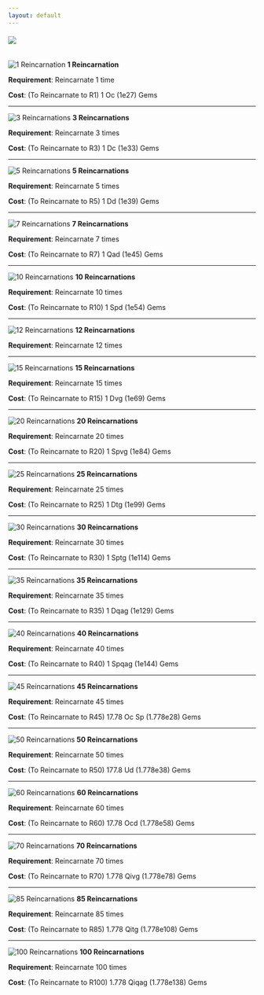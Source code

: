 ```yaml
---
layout: default
---
```


###### ![](/realm/assets/img/picks/TrophiesTopPage.png)

![](/realm/assets/img/picks/1Reincarnation.png "1 Reincarnation") **1 Reincarnation**

**Requirement**: Reincarnate 1 time

**Cost**: (To Reincarnate to R1) 1 Oc (1e27) Gems 

---

![](/realm/assets/img/picks/3Reincarnations.png "3 Reincarnations") **3 Reincarnations**

**Requirement**: Reincarnate 3 times

**Cost**: (To Reincarnate to R3) 1 Dc (1e33) Gems

---

![](/realm/assets/img/picks/5Reincarnations.png "5 Reincarnations") **5 Reincarnations**

**Requirement**: Reincarnate 5 times

**Cost**: (To Reincarnate to R5) 1 Dd (1e39) Gems

---

![](/realm/assets/img/picks/7Reincarnations.png "7 Reincarnations") **7 Reincarnations**

**Requirement**: Reincarnate 7 times

**Cost**: (To Reincarnate to R7) 1 Qad (1e45) Gems

---

![](/realm/assets/img/picks/10Reincarnations.png "10 Reincarnations") **10 Reincarnations**

**Requirement**: Reincarnate 10 times

**Cost**: (To Reincarnate to R10) 1 Spd (1e54) Gems

---

![](/realm/assets/img/picks/12Reincarnations.png "12 Reincarnations") **12 Reincarnations**

**Requirement**: Reincarnate 12 times

---

![](/realm/assets/img/picks/15Reincarnations.png "15 Reincarnations") **15 Reincarnations**

**Requirement**: Reincarnate 15 times

**Cost**: (To Reincarnate to R15) 1 Dvg (1e69) Gems

---

![](/realm/assets/img/picks/20Reincarnations.png "20 Reincarnations") **20 Reincarnations**

**Requirement**: Reincarnate 20 times

**Cost**: (To Reincarnate to R20) 1 Spvg (1e84) Gems

---

![](/realm/assets/img/picks/25Reincarnations.png "25 Reincarnations") **25 Reincarnations**

**Requirement**: Reincarnate 25 times

**Cost**: (To Reincarnate to R25) 1 Dtg (1e99) Gems

---

![](/realm/assets/img/picks/30Reincarnations.png "30 Reincarnations") **30 Reincarnations**

**Requirement**: Reincarnate 30 times

**Cost**: (To Reincarnate to R30) 1 Sptg (1e114) Gems

---

![](/realm/assets/img/picks/35Reincarnations.png "35 Reincarnations") **35 Reincarnations**

**Requirement**: Reincarnate 35 times

**Cost**: (To Reincarnate to R35) 1 Dqag (1e129) Gems

---

![](/realm/assets/img/picks/40Reincarnations.png "40 Reincarnations") **40 Reincarnations**

**Requirement**: Reincarnate 40 times

**Cost**: (To Reincarnate to R40) 1 Spqag (1e144) Gems

---

![](/realm/assets/img/picks/45Reincarnations.png "45 Reincarnations") **45 Reincarnations**

**Requirement**: Reincarnate 45 times

**Cost**: (To Reincarnate to R45) 17.78 Oc Sp (1.778e28) Gems

---

![](/realm/assets/img/picks/50Reincarnations.png "50 Reincarnations") **50 Reincarnations**

**Requirement**: Reincarnate 50 times

**Cost**: (To Reincarnate to R50) 177.8 Ud (1.778e38) Gems

---

![](/realm/assets/img/picks/60Reincarnations.png "60 Reincarnations") **60 Reincarnations**

**Requirement**: Reincarnate 60 times

**Cost**: (To Reincarnate to R60) 17.78 Ocd (1.778e58) Gems

---

![](/realm/assets/img/picks/70Reincarnations.png "70  Reincarnations") **70 Reincarnations**

**Requirement**: Reincarnate 70 times

**Cost**: (To Reincarnate to R70) 1.778 Qivg (1.778e78) Gems

---

![](/realm/assets/img/picks/85Reincarnations.png "85  Reincarnations") **85 Reincarnations**

**Requirement**: Reincarnate 85 times

**Cost**: (To Reincarnate to R85) 1.778 Qitg (1.778e108) Gems

---

![](/realm/assets/img/picks/100Reincarnations.png "100  Reincarnations") **100 Reincarnations**

**Requirement**: Reincarnate 100 times

**Cost**: (To Reincarnate to R100) 1.778 Qiqag (1.778e138) Gems
